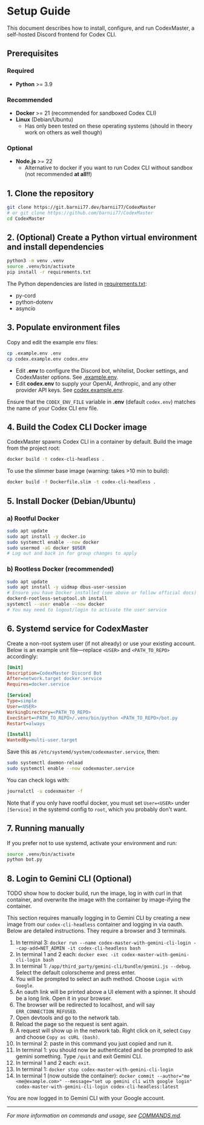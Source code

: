 # Setup Guide

This document describes how to install, configure, and run CodexMaster, a self-hosted Discord frontend for Codex CLI.

## Prerequisites

### Required

- **Python** >= 3.9

### Recommended

- **Docker** >= 21 (recommended for sandboxed Codex CLI)
- **Linux** (Debian/Ubuntu)
    - Has only been tested on these operating systems (should in theory work on others as well though)

### Optional

- **Node.js** >= 22
    - Alternative to docker if you want to run Codex CLI without sandbox (not recommended **at all!!**)

## 1. Clone the repository

```bash
git clone https://git.barnii77.dev/barnii77/CodexMaster
# or git clone https://github.com/barnii77/CodexMaster
cd CodexMaster
```

## 2. (Optional) Create a Python virtual environment and install dependencies

```bash
python3 -m venv .venv
source .venv/bin/activate
pip install -r requirements.txt
```

The Python dependencies are listed in [requirements.txt](../requirements.txt):

- py-cord
- python-dotenv
- asyncio

## 3. Populate environment files

Copy and edit the example env files:

```bash
cp .example.env .env
cp codex.example.env codex.env
```

- Edit **.env** to configure the Discord bot, whitelist, Docker settings, and CodexMaster options. See [.example.env](../.example.env).
- Edit **codex.env** to supply your OpenAI, Anthropic, and any other provider API keys. See [codex.example.env](../codex.example.env).

Ensure that the `CODEX_ENV_FILE` variable in **.env** (default `codex.env`) matches the name of your Codex CLI env file.

## 4. Build the Codex CLI Docker image

CodexMaster spawns Codex CLI in a container by default. Build the image from the project root:

```bash
docker build -t codex-cli-headless .
```

To use the slimmer base image (warning: takes >10 min to build):

```bash
docker build -f Dockerfile.slim -t codex-cli-headless .
```

## 5. Install Docker (Debian/Ubuntu)

### a) Rootful Docker

```bash
sudo apt update
sudo apt install -y docker.io
sudo systemctl enable --now docker
sudo usermod -aG docker $USER
# Log out and back in for group changes to apply
```

### b) Rootless Docker (recommended)

```bash
sudo apt update
sudo apt install -y uidmap dbus-user-session
# Ensure you have Docker installed (see above or follow official docs)
dockerd-rootless-setuptool.sh install
systemctl --user enable --now docker
# You may need to logout/login to activate the user service
```

## 6. Systemd service for CodexMaster

Create a non-root system user (if not already) or use your existing account. Below is an example unit file—replace `<USER>` and `<PATH_TO_REPO>` accordingly:

```ini
[Unit]
Description=CodexMaster Discord Bot
After=network.target docker.service
Requires=docker.service

[Service]
Type=simple
User=<USER>
WorkingDirectory=<PATH_TO_REPO>
ExecStart=<PATH_TO_REPO>/.venv/bin/python <PATH_TO_REPO>/bot.py
Restart=always

[Install]
WantedBy=multi-user.target
```

Save this as `/etc/systemd/system/codexmaster.service`, then:

```bash
sudo systemctl daemon-reload
sudo systemctl enable --now codexmaster.service
```

You can check logs with:

```bash
journalctl -u codexmaster -f
```

Note that if you only have rootful docker, you must set `User=<USER>` under `[Service]` in the systemd config to `root`, which you probably don't want.

## 7. Running manually

If you prefer not to use systemd, activate your environment and run:

```bash
source .venv/bin/activate
python bot.py
```

## 8. Login to Gemini CLI (Optional)

TODO show how to docker build, run the image, log in with curl in that container, and overwrite the image with the container by image-ifying the container.

This section requires manually logging in to Gemini CLI by creating a new image from our `codex-cli-headless` container and logging in via oauth.
Below are detailed instructions. They require a browser and 3 terminals.

1. In terminal 3: `docker run --name codex-master-with-gemini-cli-login --cap-add=NET_ADMIN -it codex-cli-headless bash`
2. In terminal 1 and 2 each: `docker exec -it codex-master-with-gemini-cli-login bash`
3. In terminal 1: `/app/third_party/gemini-cli/bundle/gemini.js --debug`. Select the default colorscheme and press enter.
4. You will be prompted to select an auth method. Choose `Login with Google`.
5. An oauth link will be printed above a UI element with a spinner. It should be a long link. Open it in your browser.
6. The browser will be redirected to localhost, and will say `ERR_CONNECTION_REFUSED`.
7. Open devtools and go to the network tab.
8. Reload the page so the request is sent again.
9. A request will show up in the network tab. Right click on it, select `Copy` and choose `Copy as cURL (bash)`.
10. In terminal 2: paste in this command you just copied and run it.
11. In terminal 1: you should now be authenticated and be prompted to ask gemini something. Type `/quit` and exit Gemini CLI.
12. In terminal 1 and 2 each: `exit`.
13. In terminal 1: `docker stop codex-master-with-gemini-cli-login`
14. In terminal 1 (now outside the container): `docker commit --author="me <me@example.com>" --message="set up gemini cli with google login" codex-master-with-gemini-cli-login codex-cli-headless:latest`

You are now logged in to Gemini CLI with your Google account.

---

*For more information on commands and usage, see [COMMANDS.md](COMMANDS.md).* 
